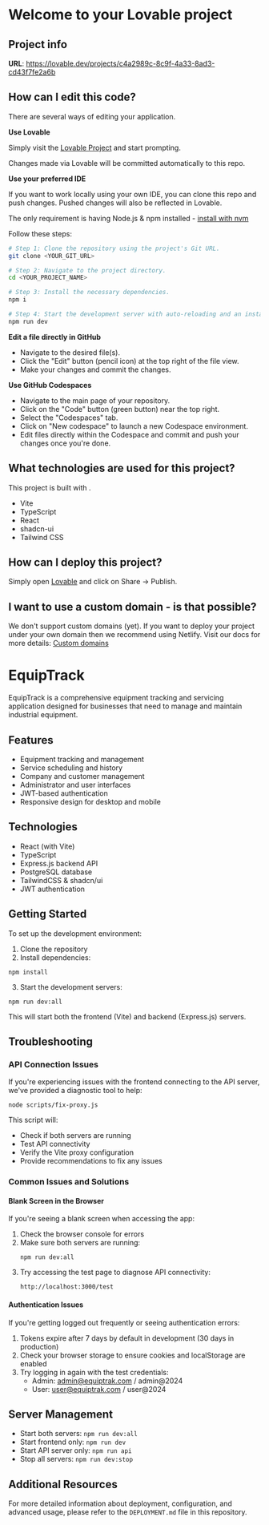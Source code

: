 # Welcome to your Lovable project

## Project info

**URL**: https://lovable.dev/projects/c4a2989c-8c9f-4a33-8ad3-cd43f7fe2a6b

## How can I edit this code?

There are several ways of editing your application.

**Use Lovable**

Simply visit the [Lovable Project](https://lovable.dev/projects/c4a2989c-8c9f-4a33-8ad3-cd43f7fe2a6b) and start prompting.

Changes made via Lovable will be committed automatically to this repo.

**Use your preferred IDE**

If you want to work locally using your own IDE, you can clone this repo and push changes. Pushed changes will also be reflected in Lovable.

The only requirement is having Node.js & npm installed - [install with nvm](https://github.com/nvm-sh/nvm#installing-and-updating)

Follow these steps:

```sh
# Step 1: Clone the repository using the project's Git URL.
git clone <YOUR_GIT_URL>

# Step 2: Navigate to the project directory.
cd <YOUR_PROJECT_NAME>

# Step 3: Install the necessary dependencies.
npm i

# Step 4: Start the development server with auto-reloading and an instant preview.
npm run dev
```

**Edit a file directly in GitHub**

- Navigate to the desired file(s).
- Click the "Edit" button (pencil icon) at the top right of the file view.
- Make your changes and commit the changes.

**Use GitHub Codespaces**

- Navigate to the main page of your repository.
- Click on the "Code" button (green button) near the top right.
- Select the "Codespaces" tab.
- Click on "New codespace" to launch a new Codespace environment.
- Edit files directly within the Codespace and commit and push your changes once you're done.

## What technologies are used for this project?

This project is built with .

- Vite
- TypeScript
- React
- shadcn-ui
- Tailwind CSS

## How can I deploy this project?

Simply open [Lovable](https://lovable.dev/projects/c4a2989c-8c9f-4a33-8ad3-cd43f7fe2a6b) and click on Share -> Publish.

## I want to use a custom domain - is that possible?

We don't support custom domains (yet). If you want to deploy your project under your own domain then we recommend using Netlify. Visit our docs for more details: [Custom domains](https://docs.lovable.dev/tips-tricks/custom-domain/)

# EquipTrack

EquipTrack is a comprehensive equipment tracking and servicing application designed for businesses that need to manage and maintain industrial equipment.

## Features

- Equipment tracking and management
- Service scheduling and history
- Company and customer management
- Administrator and user interfaces
- JWT-based authentication
- Responsive design for desktop and mobile

## Technologies

- React (with Vite)
- TypeScript
- Express.js backend API
- PostgreSQL database
- TailwindCSS & shadcn/ui
- JWT authentication

## Getting Started

To set up the development environment:

1. Clone the repository
2. Install dependencies:
```
npm install
```
3. Start the development servers:
```
npm run dev:all
```

This will start both the frontend (Vite) and backend (Express.js) servers.

## Troubleshooting

### API Connection Issues

If you're experiencing issues with the frontend connecting to the API server, we've provided a diagnostic tool to help:

```
node scripts/fix-proxy.js
```

This script will:
- Check if both servers are running
- Test API connectivity
- Verify the Vite proxy configuration
- Provide recommendations to fix any issues

### Common Issues and Solutions

#### Blank Screen in the Browser
If you're seeing a blank screen when accessing the app:

1. Check the browser console for errors
2. Make sure both servers are running:
   ```
   npm run dev:all
   ```
3. Try accessing the test page to diagnose API connectivity:
   ```
   http://localhost:3000/test
   ```

#### Authentication Issues
If you're getting logged out frequently or seeing authentication errors:

1. Tokens expire after 7 days by default in development (30 days in production)
2. Check your browser storage to ensure cookies and localStorage are enabled
3. Try logging in again with the test credentials:
   - Admin: admin@equiptrak.com / admin@2024
   - User: user@equiptrak.com / user@2024

## Server Management

- Start both servers: `npm run dev:all`
- Start frontend only: `npm run dev`
- Start API server only: `npm run api`
- Stop all servers: `npm run dev:stop`

## Additional Resources

For more detailed information about deployment, configuration, and advanced usage, please refer to the `DEPLOYMENT.md` file in this repository.
